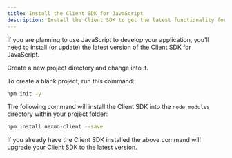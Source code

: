 ```yaml
---
title: Install the Client SDK for JavaScript
description: Install the Client SDK to get the latest functionality for building Programmable Conversation apps.
---
```


If you are planning to use JavaScript to develop your application, you'll need to install (or update) the latest version of the Client SDK for JavaScript.

Create a new project directory and change into it.

To create a blank project, run this command:

``` bash
npm init -y
```

The following command will install the Client SDK into the `node_modules` directory within your project folder:

``` bash
npm install nexmo-client --save
```

If you already have the Client SDK installed the above command will upgrade your Client SDK to the latest version.
